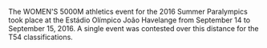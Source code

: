The WOMEN'S 5000M athletics event for the 2016 Summer Paralympics took place at the Estádio Olímpico João Havelange from September 14 to September 15, 2016. A single event was contested over this distance for the T54 classifications.
